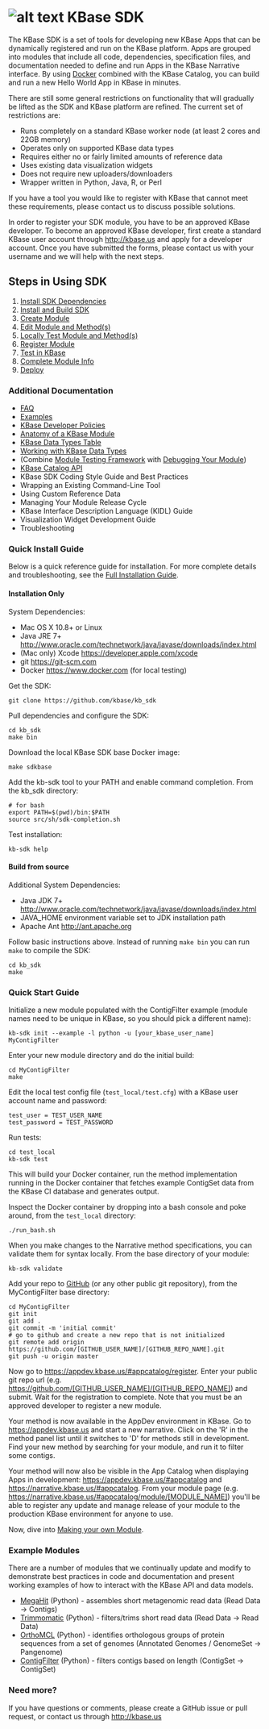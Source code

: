 # ![alt text](https://avatars2.githubusercontent.com/u/1263946?v=3&s=84 "KBase") KBase SDK

The KBase SDK is a set of tools for developing new KBase Apps that can be dynamically registered and run on the KBase platform.  Apps are grouped into modules that include all code, dependencies, specification files, and documentation needed to define and run Apps in the KBase Narrative interface.  By using [Docker](https://www.docker.com) combined with the KBase Catalog, you can build and run a new Hello World App in KBase in minutes.

There are still some general restrictions on functionality that will gradually be lifted as the SDK and KBase platform are refined.  The current set of restrictions are:

- Runs completely on a standard KBase worker node (at least 2 cores and 22GB memory)
- Operates only on supported KBase data types
- Requires either no or fairly limited amounts of reference data
- Uses existing data visualization widgets
- Does not require new uploaders/downloaders
- Wrapper written in Python, Java, R, or Perl

If you have a tool you would like to register with KBase that cannot meet these requirements, please contact us to discuss possible solutions.

In order to register your SDK module, you have to be an approved KBase developer.  To become an approved KBase developer, first create a standard KBase user account through http://kbase.us and apply for a developer account.  Once you have submitted the forms, please contact us with your username and we will help with the next steps.


## <A NAME="steps"></A>Steps in Using SDK
1. [Install SDK Dependencies](doc/kb_sdk_dependencies.md)
2. [Install and Build SDK](doc/kb_sdk_install_and_build.md)
3. [Create Module](doc/kb_sdk_create_module.md)
4. [Edit Module and Method(s)](doc/kb_sdk_edit_module.md)
5. [Locally Test Module and Method(s)](doc/kb_sdk_local_test_module.md)
6. [Register Module](doc/kb_sdk_register_module.md)
7. [Test in KBase](doc/kb_sdk_test_in_kbase.md)
8. [Complete Module Info](doc/kb_sdk_complete_module_info.md)
9. [Deploy](doc/kb_sdk_deploy.md)

### Additional Documentation
- [FAQ](doc/FAQ.md)
- [Examples](#examples)
- [KBase Developer Policies](https://github.com/kbase/project_guides/blob/master/SDK_Guidelines.md)
- [Anatomy of a KBase Module](doc/module_overview.md)
- [KBase Data Types Table](doc/kb_sdk_data_types_table.md)
- [Working with KBase Data Types](doc/kb_sdk_data_types.md)
- (Combine [Module Testing Framework](doc/testing.md) with [Debugging Your Module](doc/Docker_deployment.md))
- [KBase Catalog API](https://github.com/kbase/catalog/blob/master/catalog.spec)
- KBase SDK Coding Style Guide and Best Practices
- Wrapping an Existing Command-Line Tool
- Using Custom Reference Data 
- Managing Your Module Release Cycle
- KBase Interface Description Language (KIDL) Guide
- Visualization Widget Development Guide
- Troubleshooting

### Quick Install Guide

Below is a quick reference guide for installation.  For more complete details and troubleshooting, see the [Full Installation Guide](doc/installation.md).

#### Installation Only

System Dependencies:

- Mac OS X 10.8+ or Linux
- Java JRE 7+ http://www.oracle.com/technetwork/java/javase/downloads/index.html
- (Mac only) Xcode https://developer.apple.com/xcode
- git https://git-scm.com
- Docker https://www.docker.com (for local testing)

Get the SDK:

    git clone https://github.com/kbase/kb_sdk

Pull dependencies and configure the SDK:

    cd kb_sdk
    make bin

Download the local KBase SDK base Docker image:

    make sdkbase 

Add the kb-sdk tool to your PATH and enable command completion.  From the kb_sdk directory:

    # for bash
    export PATH=$(pwd)/bin:$PATH
    source src/sh/sdk-completion.sh

Test installation:

    kb-sdk help


#### Build from source

Additional System Dependencies:

- Java JDK 7+ http://www.oracle.com/technetwork/java/javase/downloads/index.html
- JAVA_HOME environment variable set to JDK installation path
- Apache Ant http://ant.apache.org

Follow basic instructions above.  Instead of running `make bin` you can run `make` to compile the SDK:

    cd kb_sdk
    make


### Quick Start Guide

Initialize a new module populated with the ContigFilter example (module names need to be unique in KBase, so you should pick a different name):

    kb-sdk init --example -l python -u [your_kbase_user_name] MyContigFilter

Enter your new module directory and do the initial build:

    cd MyContigFilter
    make

Edit the local test config file (`test_local/test.cfg`) with a KBase user account name and password:

    test_user = TEST_USER_NAME
    test_password = TEST_PASSWORD

Run tests:

    cd test_local
    kb-sdk test

This will build your Docker container, run the method implementation running in the Docker container that fetches example ContigSet data from the KBase CI database and generates output.

Inspect the Docker container by dropping into a bash console and poke around, from the `test_local` directory:
    
    ./run_bash.sh

When you make changes to the Narrative method specifications, you can validate them for syntax locally.  From the base directory of your module:

    kb-sdk validate

Add your repo to [GitHub](http://github.com) (or any other public git repository), from the MyContigFilter base directory:

    cd MyContigFilter
    git init
    git add .
    git commit -m 'initial commit'
    # go to github and create a new repo that is not initialized
    git remote add origin https://github.com/[GITHUB_USER_NAME]/[GITHUB_REPO_NAME].git
    git push -u origin master

Now go to https://appdev.kbase.us/#appcatalog/register.  Enter your public git repo url (e.g. https://github.com/[GITHUB_USER_NAME]/[GITHUB_REPO_NAME]) and submit.  Wait for the registration to complete.  Note that you must be an approved developer to register a new module.

Your method is now available in the AppDev environment in KBase. Go to https://appdev.kbase.us and start a new narrative.  Click on the 'R' in the method panel list until it switches to 'D' for methods still in development.  Find your new method by searching for your module, and run it to filter some contigs.

Your method will now also be visible in the App Catalog when displaying Apps in development: https://appdev.kbase.us/#appcatalog and https://narrative.kbase.us/#appcatalog.  From your module page (e.g. https://narrative.kbase.us/#appcatalog/module/[MODULE_NAME]) you'll be able to register any update and manage release of your module to the production KBase environment for anyone to use.

Now, dive into [Making your own Module](doc/kb_sdk_dependencies.md).


### <A NAME="examples"></A>Example Modules

There are a number of modules that we continually update and modify to demonstrate best practices in code and documentation and present working examples of how to interact with the KBase API and data models.

 - [MegaHit](https://github.com/msneddon/kb_megahit) (Python) - assembles short metagenomic read data (Read Data -> Contigs)
 - [Trimmomatic](https://github.com/psdehal/Trimmomatic) (Python) - filters/trims short read data (Read Data -> Read Data)
 - [OrthoMCL](https://github.com/rsutormin/PangenomeOrthomcl) (Python) - identifies orthologous groups of protein sequences from a set of genomes (Annotated Genomes / GenomeSet -> Pangenome)
 - [ContigFilter](https://github.com/msneddon/ContigFilter) (Python) - filters contigs based on length (ContigSet -> ContigSet)


### Need more?

If you have questions or comments, please create a GitHub issue or pull request, or contact us through http://kbase.us
